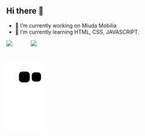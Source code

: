 ## Hi there 👋
- 🔭 I’m currently working on Miuda Mobilia
- 🌱 I’m currently learning HTML, CSS, JAVASCRIPT.
<div>
 <a href="https://github.com/bshlarissa"></a>
 <img height="140m" src="https://github-readme-stats.vercel.app/api?username=bshlarissa&show_icons=true&theme=radical&include_all_commits=true&count_private=true"/> ⠀⠀⠀⠀
 <img height="140m" src="https://github-readme-stats.vercel.app/api/top-langs/?username=bshlarissa&layout=compact&langs_count=7&theme=radical"/>

</div>

<br>

<div> 

  ![Snake animation](https://github.com/rafaballerini/rafaballerini/blob/output/github-contribution-grid-snake.svg)
 

</div>
